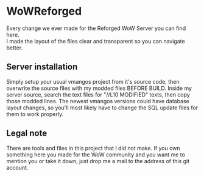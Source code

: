 # WoWReforged #
Every change we ever made for the Reforged WoW Server you can find here.  
I made the layout of the files clear and transparent so you can navigate better.  

Server installation
-----------  
Simply setup your usual vmangos project from it's source code, then overwrite the source files with my modded files BEFORE BUILD.
Inside my server source, search the text files for "//L10 MODIFIED" texts, then copy those modded lines.
The newest vmangos versions could have database layout changes, so you'll most likely have to change the SQL update files for them to work properly.  

Legal note
-----------  
There are tools and files in this project that I did not make.
If you own something here you made for the WoW community and you want me to mention you or take it down, just drop me a mail to the address of this git account.